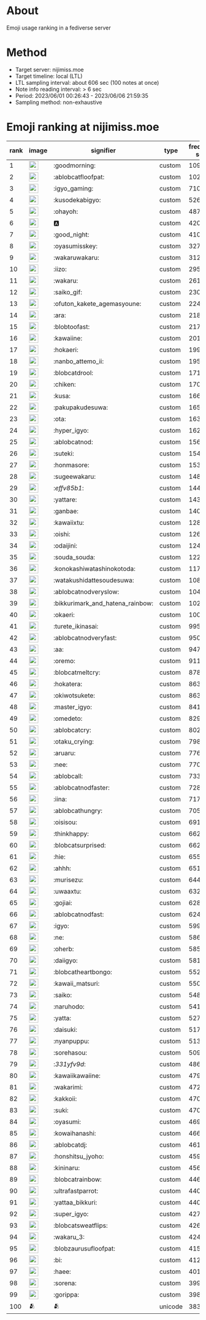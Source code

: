 # About
Emoji usage ranking in a fediverse server

# Method
- Target server: nijimiss.moe
- Target timeline: local (LTL)
- LTL sampling interval: about 606 sec (100 notes at once)
- Note info reading interval: > 6 sec
- Period: 2023/06/01 00:26:43 - 2023/06/06 21:59:35 
- Sampling method: non-exhaustive

# Emoji ranking at nijimiss.moe

|rank|image|signifier|type|frequency score|
|----|----|----|----|----|
|1|<img height="24" src="https://nijimiss.moe/emoji/goodmorning.webp">|:goodmorning:|custom|10916|
|2|<img height="24" src="https://nijimiss.moe/emoji/ablobcatfloofpat.webp">|:ablobcatfloofpat:|custom|10232|
|3|<img height="24" src="https://nijimiss.moe/emoji/igyo_gaming.webp">|:igyo_gaming:|custom|7102|
|4|<img height="24" src="https://nijimiss.moe/emoji/kusodekabigyo.webp">|:kusodekabigyo:|custom|5260|
|5|<img height="24" src="https://nijimiss.moe/emoji/ohayoh.webp">|:ohayoh:|custom|4874|
|6|<img height="24" src="https://nijimiss.moe/emoji/a.webp">|:a:|custom|4206|
|7|<img height="24" src="https://nijimiss.moe/emoji/good_night.webp">|:good_night:|custom|4108|
|8|<img height="24" src="https://nijimiss.moe/emoji/oyasumisskey.webp">|:oyasumisskey:|custom|3272|
|9|<img height="24" src="https://nijimiss.moe/emoji/wakaruwakaru.webp">|:wakaruwakaru:|custom|3125|
|10|<img height="24" src="https://nijimiss.moe/emoji/iizo.webp">|:iizo:|custom|2956|
|11|<img height="24" src="https://nijimiss.moe/emoji/wakaru.webp">|:wakaru:|custom|2618|
|12|<img height="24" src="https://nijimiss.moe/emoji/saiko_gif.webp">|:saiko_gif:|custom|2308|
|13|<img height="24" src="https://nijimiss.moe/emoji/ofuton_kakete_agemasyoune.webp">|:ofuton_kakete_agemasyoune:|custom|2246|
|14|<img height="24" src="https://nijimiss.moe/emoji/ara.webp">|:ara:|custom|2187|
|15|<img height="24" src="https://nijimiss.moe/emoji/blobtoofast.webp">|:blobtoofast:|custom|2178|
|16|<img height="24" src="https://nijimiss.moe/emoji/kawaiine.webp">|:kawaiine:|custom|2012|
|17|<img height="24" src="https://nijimiss.moe/emoji/hokaeri.webp">|:hokaeri:|custom|1999|
|18|<img height="24" src="https://nijimiss.moe/emoji/nanbo_attemo_ii.webp">|:nanbo_attemo_ii:|custom|1953|
|19|<img height="24" src="https://nijimiss.moe/emoji/blobcatdrool.webp">|:blobcatdrool:|custom|1713|
|20|<img height="24" src="https://nijimiss.moe/emoji/chiken.webp">|:chiken:|custom|1701|
|21|<img height="24" src="https://nijimiss.moe/emoji/kusa.webp">|:kusa:|custom|1662|
|22|<img height="24" src="https://nijimiss.moe/emoji/pakupakudesuwa.webp">|:pakupakudesuwa:|custom|1650|
|23|<img height="24" src="https://nijimiss.moe/emoji/ota.webp">|:ota:|custom|1637|
|24|<img height="24" src="https://nijimiss.moe/emoji/hyper_igyo.webp">|:hyper_igyo:|custom|1629|
|25|<img height="24" src="https://nijimiss.moe/emoji/ablobcatnod.webp">|:ablobcatnod:|custom|1568|
|26|<img height="24" src="https://nijimiss.moe/emoji/suteki.webp">|:suteki:|custom|1541|
|27|<img height="24" src="https://nijimiss.moe/emoji/honmasore.webp">|:honmasore:|custom|1538|
|28|<img height="24" src="https://nijimiss.moe/emoji/sugeewakaru.webp">|:sugeewakaru:|custom|1481|
|29|<img height="24" src="https://nijimiss.moe/emoji/_effv85b1_.webp">|:_effv85b1_:|custom|1448|
|30|<img height="24" src="https://nijimiss.moe/emoji/yattare.webp">|:yattare:|custom|1431|
|31|<img height="24" src="https://nijimiss.moe/emoji/ganbae.webp">|:ganbae:|custom|1401|
|32|<img height="24" src="https://nijimiss.moe/emoji/kawaiixtu.webp">|:kawaiixtu:|custom|1287|
|33|<img height="24" src="https://nijimiss.moe/emoji/oishi.webp">|:oishi:|custom|1266|
|34|<img height="24" src="https://nijimiss.moe/emoji/odaijini.webp">|:odaijini:|custom|1244|
|35|<img height="24" src="https://nijimiss.moe/emoji/souda_souda.webp">|:souda_souda:|custom|1221|
|36|<img height="24" src="https://nijimiss.moe/emoji/konokashiwatashinokotoda.webp">|:konokashiwatashinokotoda:|custom|1175|
|37|<img height="24" src="https://nijimiss.moe/emoji/watakushidattesoudesuwa.webp">|:watakushidattesoudesuwa:|custom|1086|
|38|<img height="24" src="https://nijimiss.moe/emoji/ablobcatnodveryslow.webp">|:ablobcatnodveryslow:|custom|1048|
|39|<img height="24" src="https://nijimiss.moe/emoji/bikkurimark_and_hatena_rainbow.webp">|:bikkurimark_and_hatena_rainbow:|custom|1028|
|40|<img height="24" src="https://nijimiss.moe/emoji/okaeri.webp">|:okaeri:|custom|1000|
|41|<img height="24" src="https://nijimiss.moe/emoji/turete_ikinasai.webp">|:turete_ikinasai:|custom|995|
|42|<img height="24" src="https://nijimiss.moe/emoji/ablobcatnodveryfast.webp">|:ablobcatnodveryfast:|custom|950|
|43|<img height="24" src="https://nijimiss.moe/emoji/aa.webp">|:aa:|custom|947|
|44|<img height="24" src="https://nijimiss.moe/emoji/oremo.webp">|:oremo:|custom|911|
|45|<img height="24" src="https://nijimiss.moe/emoji/blobcatmeltcry.webp">|:blobcatmeltcry:|custom|878|
|46|<img height="24" src="https://nijimiss.moe/emoji/hokatera.webp">|:hokatera:|custom|863|
|47|<img height="24" src="https://nijimiss.moe/emoji/okiwotsukete.webp">|:okiwotsukete:|custom|863|
|48|<img height="24" src="https://nijimiss.moe/emoji/master_igyo.webp">|:master_igyo:|custom|841|
|49|<img height="24" src="https://nijimiss.moe/emoji/omedeto.webp">|:omedeto:|custom|829|
|50|<img height="24" src="https://nijimiss.moe/emoji/ablobcatcry.webp">|:ablobcatcry:|custom|802|
|51|<img height="24" src="https://nijimiss.moe/emoji/otaku_crying.webp">|:otaku_crying:|custom|798|
|52|<img height="24" src="https://nijimiss.moe/emoji/aruaru.webp">|:aruaru:|custom|776|
|53|<img height="24" src="https://nijimiss.moe/emoji/nee.webp">|:nee:|custom|770|
|54|<img height="24" src="https://nijimiss.moe/emoji/ablobcall.webp">|:ablobcall:|custom|733|
|55|<img height="24" src="https://nijimiss.moe/emoji/ablobcatnodfaster.webp">|:ablobcatnodfaster:|custom|728|
|56|<img height="24" src="https://nijimiss.moe/emoji/iina.webp">|:iina:|custom|717|
|57|<img height="24" src="https://nijimiss.moe/emoji/ablobcathungry.webp">|:ablobcathungry:|custom|705|
|58|<img height="24" src="https://nijimiss.moe/emoji/oisisou.webp">|:oisisou:|custom|691|
|59|<img height="24" src="https://nijimiss.moe/emoji/thinkhappy.webp">|:thinkhappy:|custom|662|
|60|<img height="24" src="https://nijimiss.moe/emoji/blobcatsurprised.webp">|:blobcatsurprised:|custom|662|
|61|<img height="24" src="https://nijimiss.moe/emoji/hie.webp">|:hie:|custom|655|
|62|<img height="24" src="https://nijimiss.moe/emoji/ahhh.webp">|:ahhh:|custom|651|
|63|<img height="24" src="https://nijimiss.moe/emoji/murisezu.webp">|:murisezu:|custom|644|
|64|<img height="24" src="https://nijimiss.moe/emoji/uwaaxtu.webp">|:uwaaxtu:|custom|632|
|65|<img height="24" src="https://nijimiss.moe/emoji/gojiai.webp">|:gojiai:|custom|628|
|66|<img height="24" src="https://nijimiss.moe/emoji/ablobcatnodfast.webp">|:ablobcatnodfast:|custom|624|
|67|<img height="24" src="https://nijimiss.moe/emoji/igyo.webp">|:igyo:|custom|599|
|68|<img height="24" src="https://nijimiss.moe/emoji/ne.webp">|:ne:|custom|586|
|69|<img height="24" src="https://nijimiss.moe/emoji/oherb.webp">|:oherb:|custom|585|
|70|<img height="24" src="https://nijimiss.moe/emoji/daiigyo.webp">|:daiigyo:|custom|581|
|71|<img height="24" src="https://nijimiss.moe/emoji/blobcatheartbongo.webp">|:blobcatheartbongo:|custom|552|
|72|<img height="24" src="https://nijimiss.moe/emoji/kawaii_matsuri.webp">|:kawaii_matsuri:|custom|550|
|73|<img height="24" src="https://nijimiss.moe/emoji/saiko.webp">|:saiko:|custom|548|
|74|<img height="24" src="https://nijimiss.moe/emoji/naruhodo.webp">|:naruhodo:|custom|541|
|75|<img height="24" src="https://nijimiss.moe/emoji/yatta.webp">|:yatta:|custom|527|
|76|<img height="24" src="https://nijimiss.moe/emoji/daisuki.webp">|:daisuki:|custom|517|
|77|<img height="24" src="https://nijimiss.moe/emoji/nyanpuppu.webp">|:nyanpuppu:|custom|513|
|78|<img height="24" src="https://nijimiss.moe/emoji/sorehasou.webp">|:sorehasou:|custom|509|
|79|<img height="24" src="https://nijimiss.moe/emoji/_331yfv9d_.webp">|:_331yfv9d_:|custom|486|
|80|<img height="24" src="https://nijimiss.moe/emoji/kawaiikawaiine.webp">|:kawaiikawaiine:|custom|479|
|81|<img height="24" src="https://nijimiss.moe/emoji/wakarimi.webp">|:wakarimi:|custom|472|
|82|<img height="24" src="https://nijimiss.moe/emoji/kakkoii.webp">|:kakkoii:|custom|470|
|83|<img height="24" src="https://nijimiss.moe/emoji/suki.webp">|:suki:|custom|470|
|84|<img height="24" src="https://nijimiss.moe/emoji/oyasumi.webp">|:oyasumi:|custom|469|
|85|<img height="24" src="https://nijimiss.moe/emoji/kowaihanashi.webp">|:kowaihanashi:|custom|466|
|86|<img height="24" src="https://nijimiss.moe/emoji/ablobcatdj.webp">|:ablobcatdj:|custom|461|
|87|<img height="24" src="https://nijimiss.moe/emoji/honshitsu_jyoho.webp">|:honshitsu_jyoho:|custom|459|
|88|<img height="24" src="https://nijimiss.moe/emoji/kininaru.webp">|:kininaru:|custom|456|
|89|<img height="24" src="https://nijimiss.moe/emoji/blobcatrainbow.webp">|:blobcatrainbow:|custom|446|
|90|<img height="24" src="https://nijimiss.moe/emoji/ultrafastparrot.webp">|:ultrafastparrot:|custom|440|
|91|<img height="24" src="https://nijimiss.moe/emoji/yattaa_bikkuri.webp">|:yattaa_bikkuri:|custom|440|
|92|<img height="24" src="https://nijimiss.moe/emoji/super_igyo.webp">|:super_igyo:|custom|427|
|93|<img height="24" src="https://nijimiss.moe/emoji/blobcatsweatflips.webp">|:blobcatsweatflips:|custom|426|
|94|<img height="24" src="https://nijimiss.moe/emoji/wakaru_3.webp">|:wakaru_3:|custom|424|
|95|<img height="24" src="https://nijimiss.moe/emoji/blobzaurusufloofpat.webp">|:blobzaurusufloofpat:|custom|415|
|96|<img height="24" src="https://nijimiss.moe/emoji/bi.webp">|:bi:|custom|412|
|97|<img height="24" src="https://nijimiss.moe/emoji/haee.webp">|:haee:|custom|401|
|98|<img height="24" src="https://nijimiss.moe/emoji/sorena.webp">|:sorena:|custom|399|
|99|<img height="24" src="https://nijimiss.moe/emoji/gorippa.webp">|:gorippa:|custom|398|
|100|🫂|🫂|unicode|383|
